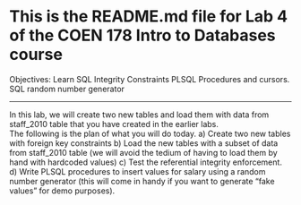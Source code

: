 # This is the README.md file for Lab 4 of the COEN 178 Intro to Databases course

Objectives: Learn
SQL Integrity Constraints
PLSQL Procedures and cursors.
SQL random number generator

------------------------------------------------------------------------------------------------
In this lab, we will create two new tables and load them with data from staff_2010 table that you have created in the earlier labs. 	
The following is the plan of what you will do today.
a) Create two new tables with foreign key constraints
b) Load the new tables with a subset of data from staff_2010 table (we will avoid the tedium of having to load them by hand with hardcoded values)
c) Test the referential integrity enforcement.
d) Write PLSQL procedures to insert values for salary using a random number generator (this will come in handy if you want to generate “fake values” for demo purposes).
